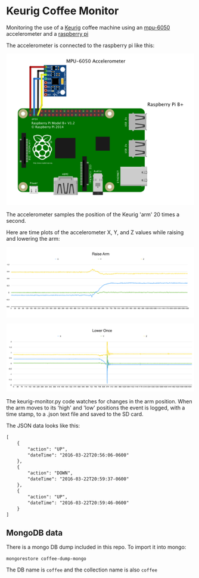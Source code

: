 Keurig Coffee Monitor
=====================

Monitoring the use of a [Keurig](http://goo.gl/837jcJ) coffee machine using an [mpu-6050](http://goo.gl/KCvR5r) accelerometer and a [raspberry pi](https://www.raspberrypi.org/products/model-b-plus/)

The accelerometer is connected to the raspberry pi like this:

![wiring](https://raw.githubusercontent.com/EMC-UI/coffee-monitor/master/block-diagram.png)

The accelerometer samples the position of the Keurig 'arm' 20 times a second.  

Here are time plots of the accelerometer X, Y, and Z values while raising and lowering the arm:

![raising](https://raw.githubusercontent.com/EMC-UI/coffee-monitor/master/raise-arm.png)

![lowering](https://raw.githubusercontent.com/EMC-UI/coffee-monitor/master/lower-arm.png)

The keurig-monitor.py code watches for changes in the arm position.  When the arm moves to its 'high' and 'low' positions the event is logged, with a time stamp, to a .json text file and saved to the SD card.

The JSON data looks like this:


```
[
    {
        "action": "UP",
        "dateTime": "2016-03-22T20:56:06-0600"
    },
    {
        "action": "DOWN",
        "dateTime": "2016-03-22T20:59:37-0600"
    },
    {
        "action": "UP",
        "dateTime": "2016-03-22T20:59:46-0600"
    }
]
```

## MongoDB data
There is a mongo DB dump included in this repo.  To import it into mongo:

```
mongorestore coffee-dump-mongo
```

The DB name is `coffee` and the collection name is also `coffee`


